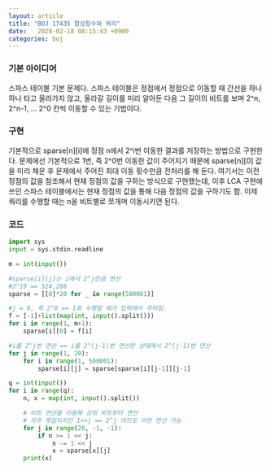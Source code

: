 ```yaml
---
layout: article
title: "BOJ 17435 합성함수와 쿼리"
date:   2020-02-18 08:15:43 +0900
categories: boj
---
```


### 기본 아이디어
스파스 테이블 기본 문제다. 스파스 테이블은 정점에서 정점으로 이동할 때 간선을 하나하나 타고 올라가지 않고, 올라갈 길이를 미리 알아둔 다음 그 길이의 비트를 보며 2^n, 2^n-1, ... 2^0 칸씩 이동할 수 있는 기법이다.

### 구현
기본적으로 sparse[n][i]에 정점 n에서 2^i번 이동한 결과를 저장하는 방법으로 구현한다. 문제에선 기본적으로 1번, 즉 2^0번 이동한 값이 주어지기 때문에 sparse[n][0] 값을 미리 채운 후 문제에서 주어진 최대 이동 횟수만큼 전처리를 해 둔다. 여기서는 이전 정점의 값을 참조해서 현재 정점의 값을 구하는 방식으로 구현했는데, 이후 LCA 구현에 쓰인 스파스 테이블에서는 현재 정점의 값을 통해 다음 정점의 값을 구하기도 함. 이제 쿼리를 수행할 때는 n을 비트별로 쪼개며 이동시키면 된다.

### 코드
~~~python
import sys
input = sys.stdin.readline

m = int(input())

#sparse[i][j]는 i에서 2^j만큼 연산
#2^19 == 524,288
sparse = [[0]*20 for _ in range(500001)]

#j = 0, 즉 2^0 == 1회 수행할 때가 입력에서 주어짐.
f = [-1]+list(map(int, input().split()))
for i in range(1, m+1):
    sparse[i][0] = f[i]

#i를 2^j번 연산 == i를 2^(j-1)번 연산한 상태에서 2^(j-1)번 연산
for j in range(1, 20):
    for i in range(1, 500001):
        sparse[i][j] = sparse[sparse[i][j-1]][j-1]

q = int(input())
for i in range(q):
    n, x = map(int, input().split())

    # 비트 연산을 이용해 상위 비트부터 연산
    # 자주 헷갈리지만 1<<j == 2^j 이므로 이런 연산 가능
    for j in range(20, -1, -1):
        if n >= 1 << j:
            n -= 1 << j
            x = sparse[x][j]
    print(x)
~~~

